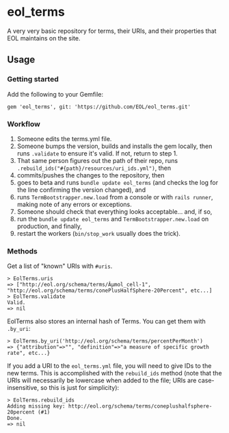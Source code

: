 # eol_terms
A very very basic repository for terms, their URIs, and their properties that EOL maintains on the site.

## Usage

### Getting started

Add the following to your Gemfile:

```
gem 'eol_terms', git: 'https://github.com/EOL/eol_terms.git'
```

### Workflow

1. Someone edits the terms.yml file.
2. Someone bumps the version, builds and installs the gem locally, then runs `.validate` to ensure it's valid. If not, return to step 1.
3. That same person figures out the path of their repo, runs `.rebuild_ids("#{path}/resources/uri_ids.yml")`, then
4. commits/pushes the changes to the repository, then
5. goes to beta and runs `bundle update eol_terms` (and checks the log for the line confirming the version changed), and
6. runs `TermBootstrapper.new.load` from a console or with `rails runner`, making note of any errors or exceptions.
7. Someone should check that everything looks acceptable... and, if so,
8. run the `bundle update eol_terms` and `TermBootstrapper.new.load` on production, and finally,
9. restart the workers (`bin/stop_work` usually does the trick).

### Methods

Get a list of "known" URIs with `#uris`.

```
> EolTerms.uris
=> ["http://eol.org/schema/terms/Âµmol_cell-1", "http://eol.org/schema/terms/conePlusHalfSphere-20Percent", etc...]
> EolTerms.validate
Valid.
=> nil
```

EolTerms also stores an internal hash of Terms. You can get them with `.by_uri`:

```
> EolTerms.by_uri('http://eol.org/schema/terms/percentPerMonth')
=> {"attribution"=>"", "definition"=>"a measure of specific growth rate", etc...}
```

If you add a URI to the `eol_terms.yml` file, you will need to give IDs to the new terms. This is accomplished with the
`rebuild_ids` method (note that the URIs will necessarily be lowercase when added to the file; URIs are
case-insensitive, so this is just for simplicity):

```
> EolTerms.rebuild_ids
Adding missing key: http://eol.org/schema/terms/coneplushalfsphere-20percent (#1)
Done.
=> nil
```
